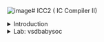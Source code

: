 ![image](https://github.com/user-attachments/assets/28744178-6708-419b-9d53-32e59d9b9781)# ICC2 ( IC Compiler II)

<details>
  <Summary> Introduction </Summary>
  <br>

  * IC Compiler II is specifically architected to address aggressive performance, power, area (PPA), and time-to-market pressures of leading edge designs.
  
* Key technologies include a pervasively parallel optimization framework, multi-objective global placement, routing driven placement optimization, full flow Arc based concurrent clock and data optimization, total power optimization, multi-pattern and FinFET aware flow and machine learning (ML) driven optimization for fast and predictive design closure.
  
* Advanced Fusion technologies offer signoff IR drop driven optimization, PrimeTime® delay calculation within IC Compiler II, exhaustive path based analysis (PBA) and signoff ECO within place and route for unmatched QoR and design convergence. 

![image](https://github.com/user-attachments/assets/bf363650-49b3-48b4-b64a-5d7bcebbab02)

* The `IC Compiler II` tool is designed for efficient design planning, placement, routing, and analysis of very large designs.
  
* IC Compiler II is a complete netlist-to-GDSII implementation system that includes early design exploration and prototyping, detailed design planning, block implementation, chip assembly and sign-off driven design closure.
  
* The foundation, architecture and implementation is based on novel, patented technologies and the software has been written using modern object-oriented languages and tools.
  
* IC Compiler II benefits from the combination of a new hierarchical infrastructure enabling massive parallelism; a highly compact multi-corner and multi-mode (MCMM) architecture; next-generation design-planning; new global, analytical, and scalable optimization techniques; and global optimization approaches to clock synthesis.
  
* `Design planning` is an integral part of the `RTL to GDSII design process`. During design planning, you assess the feasibility of different implementation strategies early in the design flow.
  For large designs, `design planning` helps you to “divide and conquer” the implementation process by partitioning the design into smaller, more manageable pieces for more efficient processing.
  
* IC Compiler is for place and route and it is used after synthesis which can be done with Synopsys DC compiler or Power compiler. IC Compiler goes through the following steps and its outputs go to tapeout.

![image](https://github.com/user-attachments/assets/b19633b4-bae0-4c58-8d8d-339916a8168f)

* Basic place and route design flow using the IC Compiler II 

![image](https://github.com/user-attachments/assets/64599960-502e-48fd-be37-fe66ec9664bb)


* IC Compiler three initialization Files

![image](https://github.com/user-attachments/assets/4404c6c2-cc11-45e2-a237-a3829ebeb2c3)

* Summary

![image](https://github.com/user-attachments/assets/9645bc4f-9273-4a1c-a45d-6f29d5ade61f)


* The `target_library` is the library that IC Compiler uses to pick cells for optimization and re-mapping. It is typically set to only the standard cells library.
  
* The `link_library` contains every library that contains cells that are referenced by the netlist.

1. Milkyway Reference Libraries 
Information is stored in so-called “views”, for example: 
   * CEL: The full layout view 
   * FRAM: The abstract view used for P&R 
   * LM: Logic Model with Timing and Power info (optional*) 。(Optional) here means that the logical libraries do not have to be stored within the Milkyway library structure, but can be located 
     anywhere else. IC Compiler only reads logical libraries (.db) specified through the link_library variable. 
 
2. Technology File (.tf file) 
   * Tech File is unique to each technology
   * Contains metal layer technology parameters:
     *  Number and name designations for each layer/via
     *  Dielectric constant for technology
     *  Physical and electrical characteristics of each layer/via
     *  Design rules for each layer/Via (Minimum wire widths and wire-to-wire spacing, etc.)
     *  Units and precision for electrical units
     *  Colors and patterns of layers for display 

* Example of a Technology File: 

```
Technology  { 
  dielectric  = 3.7 
  unitTimeName  = "ns" 
  timePrecision  = 1000 
  unitLengthName  = "micron" 
  lengthPrecision  = 1000 
  gridResolution  = 5 
  unitVoltageName  = "v" 
  } 
... 
Layer  "m1" { 
  layerNumber  = 16 
  maskName   = "metal1" 
  pitch   = 0.56 
  defaultWidth  = 0.23 
  minWidth   = 0.23 
  minSpacing  = 0.23 

```

* ICC Design Planning Flow

![image](https://github.com/user-attachments/assets/d1d9948a-95cf-4571-b572-8eeb80d3d517)

#### Hierarchical Design Planning Flow
 
* The hierarchical design planning flow provides an efficient approach for managing large designs.
  
* By dividing the design into multiple blocks, different design teams can work on different blocks in parallel, from RTL through physical implementation.
  
* Working with smaller blocks and using multiply instantiated blocks can reduce overall runtime.

![image](https://github.com/user-attachments/assets/10159c8a-8ef3-4214-b3f7-cda11de315dd)

####  Design Planning at Multiple Levels of Physical Hierarchy

* Large, complex SoC designs require hierarchical layout methodologies capable of managing multiple levels of physical hierarchy at the same time. Many traditional design  tools -- including physical planning, place and route, and other tools -- are limited to two  levels of physical hierarchy: top and block.
  
* The IC Compiler II tool provides comprehensive support for designs with multiple levels of physical hierarchy, resulting in shorter time to  results, better QoR, and higher productivity for physical design teams.

* Use the `set_hierarchy_options` command to enable or disable specific blocks and design levels of hierarchy for planning. IC Compiler II provides support in several areas to accommodate designs with multiple 
levels of physical hierarchy:

#### Data Model

The data model in the IC Compiler II tool has built-in support for multiple levels of physical  hierarchy. Native physical hierarchy support provides significant advantages for multi-level physical hierarchy planning and implementation. When performing block shaping,  placement, routing, timing, and other steps, the tool can quickly access the specific data  relative to physical hierarchy needed to perform the function.

#### Block Shaping

In a complex design with multiple levels of physical hierarchy, the block shaper needs to  know the target area for each sub-chip, the aspect ratio constraints required by hard macro  children, and any interconnect that exists at the sibling-to-sibling, parent-to-child, and  child-to parent interfaces. For multi-voltage designs, the block shaper needs the target locations for voltage areas. These requirements add additional constraints for the shaper to  manage. For multi-level physical hierarchy planning, block shaping constraints on lower  level sub-chips must be propagated to the top level; these constraints take the form of block  shaping constraints on parent sub-chips. To improve performance, the shaper does not need the full netlist content that exists within each sub-chip or block.The IC Compiler II data model provides block shaping with the specific data required to  accomplish these goals. For multi-voltage designs, the tool reads UPF and saves the power  intent at the sub-chip level. The tool retrieves data from the data model to calculate targets  based on natural design utilization or retrieves user-defined attributes that specify design 
targets.

#### Cell and Macro Placement
 
After block shaping, the cell and macro placement function sees a global view of the  interconnect paths and data flow at the physical hierarchy boundaries and connectivity to macro cells. With this information, the tool places macros for each sub-chip at each level of  hierarchy. Because the tool understands the relative location requirements of interconnect  paths at the boundaries at all levels, sufficient resources at the adjacent sub-chip edges are  reserved to accommodate interconnect paths. The placer anticipates the needs of  hierarchical pin placement and places macros where interconnect paths do not require  significant buffering to drive signals across macros.
The placer models the external environment at the boundaries of both child and parent  sub-chips by considering sub-chip shapes, locations, and the global macro placements. Using this information, the placer creates cell placement jobs for each sub-chip at each level  of hierarchy. By delegating sub-chip placement across multiple processes, the tool minimizes turnaround time while maximizing the use of compute resources.

![image](https://github.com/user-attachments/assets/5602713d-92d4-4830-a16a-4591ba8e04f2)


#### Power Planning

For power planning, the IC Compiler II tool provides an innovative pattern-based methodology. Patterns describing construction rules -- widths, layers, and pitches required to form rings and meshes -- are applied to different areas of the floorplan such as voltage areas, groups of macros, and so on. Strategies associate single patterns or multiple patterns with areas. Given these strategy definitions, the IC Compiler II tool characterizes the power plan and automatically generates definitions of strategies for sub-chips at all levels. A complete power plan is generated in a distributed manner. Because the characterized strategies are written in terms of objects at each sub-chip level, power plans can be easily re-created to accommodate floorplan changes at any level.

![image](https://github.com/user-attachments/assets/ad9e78bd-ab4d-4f69-978f-19bedd83752b)

 
#### Pin Placement
 
With block shapes formed, macros placed, and power routed, pin placement retrieves interface data from all levels and invokes the global router to determine the optimal location to place hierarchical pins. The global router recognizes physical boundaries at all levels to ensure efficient use of resources at hierarchical pin interfaces. Pins are aligned across multiple levels when possible. Like all IC Compiler II operations, the global router comprehends multiply instantiated blocks (MIBs) and creates routes compliant with each MIB instantiation. To place pins for MIBs, the pin placement algorithm determines the best 
pin placement that works for all instances, ensuring that the pin placement on each instance is identical. Additionally, pin placement creates feedthroughs for all sub-chips, including MIBs, throughout the hierarchy. The global router creates feedthroughs across MIBs, determines feedthrough reuse, and connects unused feedthroughs to power or ground as required.

![image](https://github.com/user-attachments/assets/4a74f025-8781-45c4-9f1a-05686d41bb55)


#### Timing Budgeting

The IC Compiler II tool estimates the timing at hierarchical interfaces and creates timing budgets for sub-chips. The timing budgeter in IC Compiler II creates timing constraints for all child interface pins within the full chip, the parent and child interfaces for mid-level sub-chips and the primary pins at lowest level sub-chips. The entire design can proceed with placement and optimization concurrently and in a distributed manner.
To examine critical timing paths in the layout or perform other design planning tasks, you can interactively view, analyze, and manually edit any level of the design in a full-chip context. You can choose to view top-level only or multiple levels of hierarchy. When viewing multiple levels, interactive routing is performed as if the design is flat. At completion, routes are pushed into children and hierarchical pins are automatically added.

![image](https://github.com/user-attachments/assets/a5b31adf-453d-4f0b-bdc0-30d53908200b)

</details>

<details>
  <summary>Lab: vsdbabysoc</summary>
<br>

#### Downloading Physical Design Collaterals:

* git clone https://github.com/efabless/skywater-pdk-libs-sky130_fd_sc_hd to download all the technology files (.techlef) for the Skywater 130nm PDK, along with all the .lef files for the standard cells.
* git clone https://github.com/bharath19-gs/synopsys_ICC2flow_130nm to download the technology files (.tf) for the Skywater 130nm PDK, as well as the RC Tech file (parasitics) in .itf format.
* git clone https://github.com/kunalg123/icc2_workshop_collaterals to obtain all the scripts necessary for setting up and executing the physical design flow in the ICC2 Compiler tool.


The ITF file is essential for parasitic extraction tools to create the RC parasitics necessary for analyzing timing, signal integrity, power, and reliability.

Moreover, the ITF file can also be utilized to produce TLU+ files, which are vital technology files in physical design.

To convert an .itf file to .tluplus format, follow these steps:

```

* cd `/home/vijayalaxmi/synopsys_ICC2flow_130nm/synopsys_skywater_flow_nominal/itf_files`
* In Terminal,
    grdgenxo -itf2TLUPlus -i skywater130.nominal.itf -o skywater130.nominal.tluplus # to generate TLUplus RC Tech file from .itf file format using StarRC tool.

```

![image](https://github.com/user-attachments/assets/c4174a8f-7492-47d3-bf0c-ceddeadef6ee)

* synthesis.tcl

```

set target_library /home/vijayalaxmi/Desktop/VLSI/VSDBabySoC/src/lib/sky130_fd_sc_hd__tt_025C_1v80.db
set link_library {* /home/vijayalaxmi/Desktop/VLSI/VSDBabySoC/src/lib/sky130_fd_sc_hd__tt_025C_1v80.db /home/vijayalaxmi/Desktop/VLSI/VSDBabySoC/src/lib/avsdpll.db /home/vijayalaxmi/Desktop/VLSI/VSDBabySoC/src/lib/avsddac.db}
set search_path {/home/vijayalaxmi/Desktop/VLSI/VSDBabySoC/src/include /home/vijayalaxmi/Desktop/VLSI/VSDBabySoC/src/module}
read_file {sandpiper_gen.vh  sandpiper.vh  sp_default.vh  sp_verilog.vh clk_gate.v rvmyth.v rvmyth_gen.v vsdbabysoc.v} -autoread -top vsdbabysoc
link
read_sdc /home/vijayalaxmi/Desktop/VLSI/VSDBabySoC/src/sdc/vsdbabysoc_synthesis.sdc
compile_ultra
report_qor > /home/vijayalaxmi/Desktop/VLSI/VSDBabySoC/output/reports/qor_post_synth.rpt
report_area > /home/vijayalaxmi/Desktop/VLSI/VSDBabySoC/output/reports/area_post_synth.rpt
report_power > /home/vijayalaxmi/Desktop/VLSI/VSDBabySoC/output/reports/power_post_synth.rpt
write_file -format verilog -hierarchy -output /home/vijayalaxmi/Desktop/VLSI/VSDBabySoC/output/vsdbabysoc_net.v
write -f ddc -out /home/vijayalaxmi/Desktop/VLSI/VSDBabySoC/output/vsdbabysoc.ddc

start_gui

```

* Invoke dc_shell
  * csh
  * dc_shell
* source /home/vijayalaxmi/Desktop/VLSI/synthesis.tcl

![image](https://github.com/user-attachments/assets/e3c6222a-0b85-4aa6-8eb7-790a107cacc0)
![image](https://github.com/user-attachments/assets/eca343e5-0d46-4929-a6c7-f9220caf9e5c)


## VSDBabySoC Reports

#### QoR Report

```

Information: Updating design information... (UID-85)
 
****************************************
Report : qor
Design : vsdbabysoc
Version: T-2022.03-SP5-6
Date   : Tue Nov 26 12:47:22 2024
****************************************


  Timing Path Group 'clk'
  -----------------------------------
  Levels of Logic:              41.00
  Critical Path Length:         10.87
  Critical Path Slack:           0.00
  Critical Path Clk Period:     11.00
  Total Negative Slack:          0.00
  No. of Violating Paths:        0.00
  Worst Hold Violation:          0.00
  Total Hold Violation:          0.00
  No. of Hold Violations:        0.00
  -----------------------------------


  Cell Count
  -----------------------------------
  Hierarchical Cell Count:          1
  Hierarchical Port Count:         12
  Leaf Cell Count:               2539
  Buf/Inv Cell Count:             518
  Buf Cell Count:                   4
  Inv Cell Count:                 514
  CT Buf/Inv Cell Count:            0
  Combinational Cell Count:      1863
  Sequential Cell Count:          676
  Macro Count:                      0
  -----------------------------------


  Area
  -----------------------------------
  Combinational Area:    11173.215786
  Noncombinational Area: 13532.978775
  Buf/Inv Area:           1950.620739
  Total Buffer Area:            18.77
  Total Inverter Area:        1931.85
  Macro/Black Box Area:      0.000000
  Net Area:                  0.000000
  -----------------------------------
  Cell Area:             24706.194561
  Design Area:           24706.194561


  Design Rules
  -----------------------------------
  Total Number of Nets:          2579
  Nets With Violations:             0
  Max Trans Violations:             0
  Max Cap Violations:               0
  -----------------------------------


  Hostname: sfalvsd

  Compile CPU Statistics
  -----------------------------------------
  Resource Sharing:                    0.03
  Logic Optimization:                  2.02
  Mapping Optimization:                4.27
  -----------------------------------------
  Overall Compile Time:               19.77
  Overall Compile Wall Clock Time:    20.11

  --------------------------------------------------------------------

  Design  WNS: 0.00  TNS: 0.00  Number of Violating Paths: 0


  Design (Hold)  WNS: 0.00  TNS: 0.00  Number of Violating Paths: 0

  --------------------------------------------------------------------


1

```

#### Power Report

```
 
 
****************************************
Report : power
        -analysis_effort low
Design : vsdbabysoc
Version: T-2022.03-SP5-6
Date   : Tue Nov 26 12:47:22 2024
****************************************


Library(s) Used:

    sky130_fd_sc_hd__tt_025C_1v80 (File: /home/vijayalaxmi/Desktop/VLSI/VSDBabySoC/src/lib/sky130_fd_sc_hd__tt_025C_1v80.db)
    avsddac (File: /home/vijayalaxmi/Desktop/VLSI/VSDBabySoC/src/lib/avsddac.db)
    avsdpll (File: /home/vijayalaxmi/Desktop/VLSI/VSDBabySoC/src/lib/avsdpll.db)


Operating Conditions: tt_025C_1v80   Library: sky130_fd_sc_hd__tt_025C_1v80
Wire Load Model Mode: top

Design        Wire Load Model            Library
------------------------------------------------
vsdbabysoc             Small             sky130_fd_sc_hd__tt_025C_1v80


Global Operating Voltage = 1.8  
Power-specific unit information :
    Voltage Units = 1V
    Capacitance Units = 1.000000pf
    Time Units = 1ns
    Dynamic Power Units = 1mW    (derived from V,C,T units)
    Leakage Power Units = 1nW


Attributes
----------
i - Including register clock pin internal power


  Cell Internal Power  =   2.6041 mW   (83%)
  Net Switching Power  = 536.1713 uW   (17%)
                         ---------
Total Dynamic Power    =   3.1402 mW  (100%)

Cell Leakage Power     =   8.0471 nW


                 Internal         Switching           Leakage            Total
Power Group      Power            Power               Power              Power   (   %    )  Attrs
--------------------------------------------------------------------------------------------------
io_pad             0.0000            0.0000            0.0000            0.0000  (   0.00%)
memory             0.0000            0.0000            0.0000            0.0000  (   0.00%)
black_box          0.0000            0.3975            0.0000            0.3975  (  12.66%)
clock_network      2.5022            0.0000            0.0000            2.5022  (  79.68%)  i
register       4.2197e-02        1.8358e-02            5.4668        6.0562e-02  (   1.93%)
sequential         0.0000            0.0000            0.0000            0.0000  (   0.00%)
combinational  5.9688e-02            0.1203            2.5803            0.1800  (   5.73%)
--------------------------------------------------------------------------------------------------
Total              2.6041 mW         0.5362 mW         8.0471 nW         3.1402 mW
1

```

### Area Report

```

 
****************************************
Report : area
Design : vsdbabysoc
Version: T-2022.03-SP5-6
Date   : Tue Nov 26 12:47:22 2024
****************************************

Library(s) Used:

    sky130_fd_sc_hd__tt_025C_1v80 (File: /home/vijayalaxmi/Desktop/VLSI/VSDBabySoC/src/lib/sky130_fd_sc_hd__tt_025C_1v80.db)
    avsddac (File: /home/vijayalaxmi/Desktop/VLSI/VSDBabySoC/src/lib/avsddac.db)
    avsdpll (File: /home/vijayalaxmi/Desktop/VLSI/VSDBabySoC/src/lib/avsdpll.db)

Number of ports:                           19
Number of nets:                          2591
Number of cells:                         2540
Number of combinational cells:           1861
Number of sequential cells:               676
Number of macros/black boxes:               2
Number of buf/inv:                        518
Number of references:                       4

Combinational area:              11173.215786
Buf/Inv area:                     1950.620739
Noncombinational area:           13532.978775
Macro/Black Box area:                0.000000
Net Interconnect area:      undefined  (Wire load has zero net area)

Total cell area:                 24706.194561
Total area:                 undefined
1

```

## Once the synthesis flow is run without errors, design_vision gui will be generated, here we can view 

## VSDBabySoC Schematic

![image](https://github.com/user-attachments/assets/7f1bb72a-461d-4fcd-8c44-7f7ccee9ebcc)
![image](https://github.com/user-attachments/assets/54e344b9-9e1d-48a3-8217-da371274e1e6)


## RVMYTH Core Schematic

![image](https://github.com/user-attachments/assets/58c50b13-122e-4c5c-b105-a844d0714596)
![image](https://github.com/user-attachments/assets/41ee5ce4-79f2-4244-b738-64d723770361)
![image](https://github.com/user-attachments/assets/6fef96eb-f831-4582-875f-2e5ee3de924b)
![image](https://github.com/user-attachments/assets/6e1b42d2-4ced-4ee4-bd51-3401ffc8341c)


## Physical Design Flow

Collaterals can be configured using the following files located at the path 
/home/vijayalaxmi/Desktop/PD_flow/scripts:

compile_pg_example.tcl
init_design.mcmm_example.auto_expanded.tcl
init_design.read_parasitic_tech_example.tcl
init_design.tech_setup.tcl
pns_example.tcl
top.tcl
write_block_data.tcl

#### icc2_common_setup.tcl

![image](https://github.com/user-attachments/assets/99b5f11e-eb35-49d3-8d7e-77c81969c987)

![image](https://github.com/user-attachments/assets/d4f6eafd-e89a-4c75-8430-0e33fc507234)

![image](https://github.com/user-attachments/assets/c037d272-6242-48c6-b76f-b4dbb6c528c7)

![image](https://github.com/user-attachments/assets/5c7de479-8d85-4205-b8ba-1e6f66ab74e1)

![image](https://github.com/user-attachments/assets/ce850866-63d3-4959-a741-a18dadf1dab4)

#### icc2_dp_setup.tcl

![image](https://github.com/user-attachments/assets/8ba83f9c-2d41-4fd8-84a4-2d7de23ff633)

#### init_design.read_parasitic_tech_example.tcl

![image](https://github.com/user-attachments/assets/7cc23ead-22a5-462c-b5d7-dbccc25621e3)


#### ICC2 Screenshots:

![image](https://github.com/user-attachments/assets/58fdf73b-4db1-4326-8c14-a52ef068fa89)


![image](https://github.com/user-attachments/assets/fdcff874-62ed-49ac-9201-88d553bad143)


</details>
